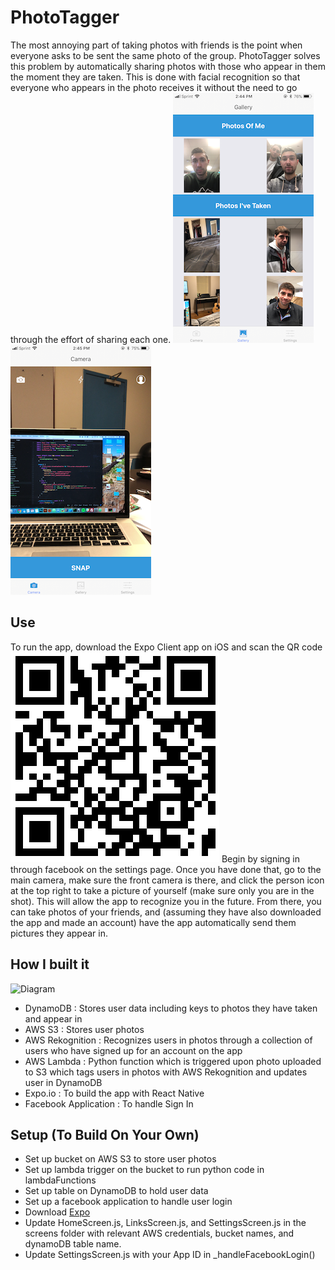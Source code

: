 # PhotoTagger
The most annoying part of taking photos with friends is the point when everyone asks to be sent the same photo of the group. PhotoTagger solves this problem by automatically sharing photos with those who appear in them the moment they are taken. This is done with facial recognition so that everyone who appears in the photo receives it without the need to go through the effort of sharing each one.
![Photos](/screenshots/ss1.png)
![Camera](/screenshots/ss2.png)

## Use
To run the app, download the Expo Client app on iOS and scan the QR code
![QR Code](/screenshots/qr.png)
Begin by signing in through facebook on the settings page. Once you have done that, go to the main camera, make sure the front camera is there, and click the person icon at the top right to take a picture of yourself (make sure only you are in the shot). This will allow the app to recognize you in the future.
From there, you can take photos of your friends, and (assuming they have also downloaded the app and made an account) have the app automatically send them pictures they appear in.

## How I built it
![Diagram](/screenshot/diagram.png)
- DynamoDB : Stores user data including keys to photos they have taken and appear in
- AWS S3 : Stores user photos
- AWS Rekognition : Recognizes users in photos through a collection of users who have signed up for an account on the app
- AWS Lambda : Python function which is triggered upon photo uploaded to S3 which tags users in photos with AWS Rekognition and updates user in DynamoDB
- Expo.io : To build the app with React Native
- Facebook Application : To handle Sign In


## Setup (To Build On Your Own)
- Set up bucket on AWS S3 to store user photos
- Set up lambda trigger on the bucket to run python code in lambdaFunctions
- Set up table on DynamoDB to hold user data
- Set up a facebook application to handle user login
- Download [Expo](https://expo.io/learn)
- Update HomeScreen.js, LinksScreen.js, and SettingsScreen.js in the screens folder with relevant AWS credentials, bucket names, and dynamoDB table name.
- Update SettingsScreen.js with your App ID in _handleFacebookLogin()
